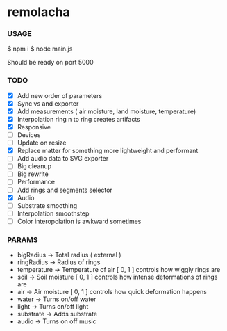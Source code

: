 # remolacha

### USAGE

$ npm i
$ node main.js

Should be ready on port 5000

### TODO

- [x] Add new order of parameters
- [x] Sync vs and exporter
- [x] Add measurements ( air moisture, land moisture, temperature)
- [x] Interpolation ring n to ring creates artifacts
- [x] Responsive
- [ ] Devices
- [ ] Update on resize
- [x] Replace matter for something more lightweight and performant
- [ ] Add audio data to SVG exporter
- [ ] Big cleanup
- [ ] Big rewrite
- [ ] Performance
- [ ] Add rings and segments selector
- [x] Audio
- [ ] Substrate smoothing
- [ ] Interpolation smoothstep
- [ ] Color interopolation is awkward sometimes

### PARAMS

* bigRadius -> Total radius ( external )
* ringRadius -> Radius of rings
* temperature -> Temperature of air [ 0, 1 ] controls how wiggly rings are
* soil -> Soil moisture [ 0, 1 ] controls how intense deformations of rings are
* air -> Air moisture [ 0, 1 ] controls how quick deformation happens
* water -> Turns on/off water
* light -> Turns on/off light
* substrate -> Adds substrate
* audio -> Turns on off music
